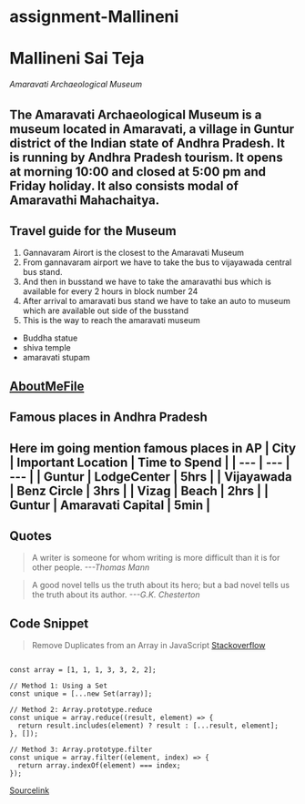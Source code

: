 # assignment-Mallineni
# Mallineni Sai Teja
###### Amaravati Archaeological Museum
The Amaravati Archaeological Museum is a museum located in Amaravati, a village in Guntur district of the Indian state of Andhra Pradesh. **It is running by Andhra Pradesh tourism.** It opens at morning 10:00 and closed at 5:00 pm and Friday holiday. It also consists modal of **Amaravathi Mahachaitya.**
---
## Travel guide for the Museum
1. Gannavaram Airort is the closest to the Amaravati Museum
2. From gannavaram airport we have to take the bus to vijayawada central bus stand.
3. And then in busstand we have to take the amaravathi bus which is available for every 2 hours in block number 24
4. After arrival to amaravati bus stand we have to take an auto to museum which are available out side of the busstand 
5. This is the way to reach the amaravati museum
* Buddha statue
* shiva temple
* amaravati stupam

[AboutMeFile](AboutMe.md)
---
## Famous places in Andhra Pradesh
Here im going mention famous places in AP
| City | Important Location | Time to Spend |
| --- | --- | --- |
| Guntur | LodgeCenter | 5hrs |
| Vijayawada | Benz Circle | 3hrs |
| Vizag | Beach | 2hrs |
| Guntur | Amaravati Capital | 5min |
---
## Quotes
> A writer is someone for whom writing is more difficult than it is for other people. *---Thomas Mann*

> A good novel tells us the truth about its hero; but a bad novel tells us the truth about its author. *---G.K. Chesterton*

## Code Snippet
> Remove Duplicates from an Array in JavaScript
[Stackoverflow](https://stackoverflow.com/questions/9229645/remove-duplicate-values-from-js-array)
```

const array = [1, 1, 1, 3, 3, 2, 2];

// Method 1: Using a Set
const unique = [...new Set(array)];

// Method 2: Array.prototype.reduce
const unique = array.reduce((result, element) => {
  return result.includes(element) ? result : [...result, element];
}, []);

// Method 3: Array.prototype.filter
const unique = array.filter((element, index) => {
  return array.indexOf(element) === index;
});
```
[Sourcelink](https://css-tricks.com/snippets/javascript/remove-duplicates-from-an-array/)